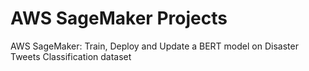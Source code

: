 # AWS SageMaker Projects
AWS SageMaker: Train, Deploy and Update a BERT model on Disaster Tweets Classification dataset
